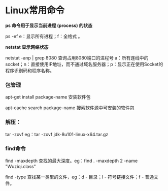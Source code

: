 # Linux常用命令

**ps    命令用于显示当前进程 (process) 的状态**

ps -ef  e：显示所有进程；f：全格式 。

**netstat    显示网络状态**

netstat -anp | grep 8080   查询占用8080端口的进程号  a：所有连线中的socket；n：直接使用IP地址，而不通过域名服务器；p：显示正在使用Socket的程序识别码和程序名称。



### 包管理

apt-get install package-name  安装软件包

apt-cache search package-name  搜索软件源中可安装的软件包



### 解压：

tar -zxvf     eg：tar -zxvf jdk-8u101-linux-x64.tar.gz



### find命令

find -maxdepth     查找的最大深度。eg：find . -maxdepth 2 -name "Wuziqi.class"

find -type   查找某一类型的文件，eg：d - 目录；l - 符号链接文件；f - 普通文件。